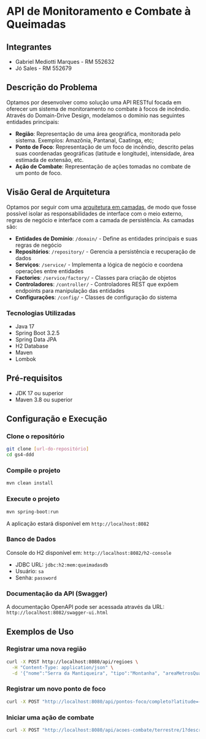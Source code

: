 # API de Monitoramento e Combate à Queimadas

## Integrantes
- Gabriel Mediotti Marques - RM 552632
- Jó Sales - RM 552679

## Descrição do Problema
Optamos por desenvolver como solução uma API RESTful focada em oferecer um sistema de monitoramento no combate à focos de incêndio. Através do Domain-Drive Design, modelamos o domínio nas seguintes entidades principais:
- **Região**: Representação de uma área geográfica, monitorada pelo sistema. Exemplos: Amazônia, Pantanal, Caatinga, etc;
- **Ponto de Foco**: Representação de um foco de incêndio, descrito pelas suas coordenadas geográficas (latitude e longitude), intensidade, área estimada de extensão, etc.
- **Ação de Combate**: Representação de ações tomadas no combate de um ponto de foco.

## Visão Geral de Arquitetura

Optamos por seguir com uma [arquitetura em camadas](https://www.oreilly.com/library/view/software-architecture-patterns/9781491971437/ch01.html), de modo que fosse possível isolar as responsabilidades de interface com o meio externo, regras de negócio e interface com a camada de persistência. As camadas são:

- **Entidades de Domínio**: `/domain/` - Define as entidades principais e suas regras de negócio
- **Repositórios**: `/repository/` - Gerencia a persistência e recuperação de dados
- **Serviços**: `/service/` - Implementa a lógica de negócio e coordena operações entre entidades
- **Factories**: `/service/factory/` - Classes para criação de objetos
- **Controladores**: `/controller/` - Controladores REST que expõem endpoints para manipulação das entidades
- **Configurações**: `/config/` - Classes de configuração do sistema

### Tecnologias Utilizadas
- Java 17
- Spring Boot 3.2.5
- Spring Data JPA
- H2 Database
- Maven
- Lombok

## Pré-requisitos
- JDK 17 ou superior
- Maven 3.8 ou superior

## Configuração e Execução

### Clone o repositório
```bash
git clone [url-do-repositório]
cd gs4-ddd
```

### Compile o projeto
```bash
mvn clean install
```

### Execute o projeto
```bash
mvn spring-boot:run
```

A aplicação estará disponível em `http://localhost:8082`

### Banco de Dados
Console do H2 disponível em: `http://localhost:8082/h2-console`
- JDBC URL: `jdbc:h2:mem:queimadasdb`
- Usuário: `sa`
- Senha: `password`

### Documentação da API (Swagger)
A documentação OpenAPI pode ser acessada através da URL: `http://localhost:8082/swagger-ui.html`

## Exemplos de Uso

### Registrar uma nova região
```bash
curl -X POST http://localhost:8080/api/regioes \
  -H "Content-Type: application/json" \
  -d '{"nome":"Serra da Mantiqueira", "tipo":"Montanha", "areaMetrosQuadrados":1200000000, "descricao":"Região montanhosa no sudeste do Brasil", "nivelRisco":2}'
```

### Registrar um novo ponto de foco
```bash
curl -X POST "http://localhost:8080/api/pontos-foco/completo?latitude=-22.7896&longitude=-45.5982&intensidade=65.3&areaEstimada=5000&descricao=Incêndio%20em%20área%20de%20mata%20nativa&regiaoId=1"
```

### Iniciar uma ação de combate
```bash
curl -X POST "http://localhost:8080/api/acoes-combate/terrestre/1?descricao=Brigada%20combatendo%20incêndio%20com%20abafadores%20e%20bombas%20d%27água&responsavel=Corpo%20de%20Bombeiros%20SP"
```

